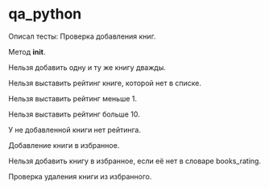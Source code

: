 # qa_python
Описал тесты:
Проверка добавления книг.

Метод __init__.

Нельзя добавить одну и ту же книгу дважды.

Нельзя выставить рейтинг книге, которой нет в списке.

Нельзя выставить рейтинг меньше 1.

Нельзя выставить рейтинг больше 10.

У не добавленной книги нет рейтинга.

Добавление книги в избранное.

Нельзя добавить книгу в избранное, если её нет в словаре books_rating.

Проверка удаления книги из избранного.